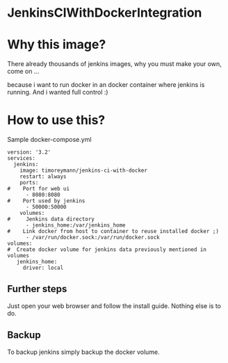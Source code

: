 JenkinsCIWithDockerIntegration
=============================

# Why this image?
There already thousands of jenkins images, why you must make your own, come on ...

because i want to run docker in an docker container where jenkins is running. And i wanted full control :)

# How to use this?
Sample docker-compose.yml

````
version: '3.2'
services:
  jenkins:
    image: timoreymann/jenkins-ci-with-docker
    restart: always
    ports:
#    Port for web ui
      - 8080:8080
#    Port used by jenkins
      - 50000:50000
    volumes:
#     Jenkins data directory
      - jenkins_home:/var/jenkins_home
#    Link docker from host to container to reuse installed docker ;)
      - /var/run/docker.sock:/var/run/docker.sock
volumes:
#  Create docker volume for jenkins data previously mentioned in volumes
   jenkins_home:
     driver: local
````

## Further steps
Just open your web browser and follow the install guide. Nothing else is to do.

## Backup
To backup jenkins simply backup the docker volume.
